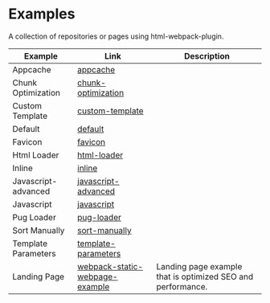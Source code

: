 # Examples

A collection of repositories or pages using html-webpack-plugin.

Example | Link | Description
--- | --- | ---
Appcache | [appcache](./appcache)
Chunk Optimization | [chunk-optimization](./chunk-optimization)
Custom Template | [custom-template](./custom-template)
Default | [default](./default)
Favicon | [favicon](.\/favicon.)
Html Loader | [html-loader](./.html-loader)
Inline | [inline](./inline)
Javascript-advanced | [javascript-advanced](./javascript-advanced)
Javascript | [javascript](./javascript)
Pug Loader | [pug-loader](./pug-loader)
Sort Manually | [sort-manually](./sort-manually)
Template Parameters | [template-parameters](./template-parameters)
Landing Page | [webpack-static-webpage-example](https://github.com/TroyTae/webpack-static-webpage-example) | Landing page example that is optimized SEO and performance.
